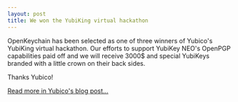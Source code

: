 ```yaml
---
layout: post
title: We won the YubiKing virtual hackathon
---
```


OpenKeychain has been selected as one of three winners of Yubico's YubiKing virtual hackathon.
Our efforts to support YubiKey NEO's OpenPGP capabilities paid off and we will receive 3000$ and special YubiKeys branded with a little crown on their back sides.

Thanks Yubico!


[Read more in Yubico's blog post…](https://www.yubico.com/2015/07/innovative-projects-topped-with-yubiking-crowns/ )

